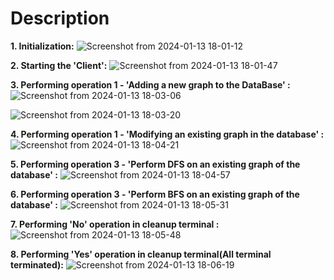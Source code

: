 # Description

**1. Initialization:**
![Screenshot from 2024-01-13 18-01-12](https://github.com/Kaustic-user/Operating-System-Project/assets/118257539/3434c421-805b-46d3-b018-3b26a9d07008)

**2. Starting the 'Client':**
![Screenshot from 2024-01-13 18-01-47](https://github.com/Kaustic-user/Operating-System-Project/assets/118257539/ba2716b7-3b3a-4374-8edd-01c74edb1a80)

**3. Performing operation 1 - 'Adding a new graph to the DataBase' :**
![Screenshot from 2024-01-13 18-03-06](https://github.com/Kaustic-user/Operating-System-Project/assets/118257539/3533a2aa-539d-4ac5-9421-c9191ba47079)

![Screenshot from 2024-01-13 18-03-20](https://github.com/Kaustic-user/Operating-System-Project/assets/118257539/8e144810-3dcc-4edb-889c-9b9da6551c08)

**4. Performing operation 1 - 'Modifying an existing graph in the database' :**
![Screenshot from 2024-01-13 18-04-21](https://github.com/Kaustic-user/Operating-System-Project/assets/118257539/03b13f65-6015-47b9-a7a1-04d0dbd8ac95)

**5. Performing operation 3 - 'Perform DFS on an existing graph of the database' :**
![Screenshot from 2024-01-13 18-04-57](https://github.com/Kaustic-user/Operating-System-Project/assets/118257539/57ea83cc-56f0-47f5-826b-fe822ef77192)

**6. Performing operation 3 - 'Perform BFS on an existing graph of the database' :**
![Screenshot from 2024-01-13 18-05-31](https://github.com/Kaustic-user/Operating-System-Project/assets/118257539/817dfce6-6221-479a-abde-3432c8a8d24a)

**7. Performing 'No' operation in cleanup terminal :**
![Screenshot from 2024-01-13 18-05-48](https://github.com/Kaustic-user/Operating-System-Project/assets/118257539/ddeb5181-988d-4a1a-abb1-a5887d75f51c)

**8. Performing 'Yes' operation in cleanup terminal(All terminal terminated):**
![Screenshot from 2024-01-13 18-06-19](https://github.com/Kaustic-user/Operating-System-Project/assets/118257539/edd5b2af-5f89-409b-ab1a-666ec410aa83)
